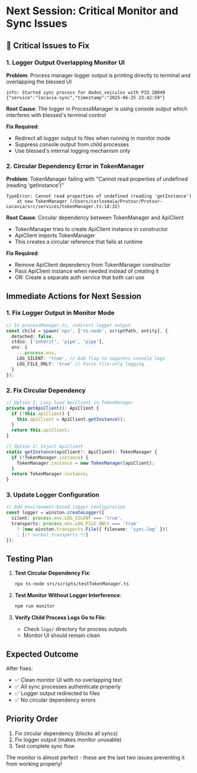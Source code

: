 # Next Session: Critical Monitor and Sync Issues

## 🔴 Critical Issues to Fix

### 1. Logger Output Overlapping Monitor UI
**Problem**: Process manager logger output is printing directly to terminal and overlapping the blessed UI
```
info: Started sync process for dados_veiculos with PID 20849 {"service":"locavia-sync","timestamp":"2025-06-25 23:42:59"}
```

**Root Cause**: The logger in ProcessManager is using console output which interferes with blessed's terminal control

**Fix Required**:
- Redirect all logger output to files when running in monitor mode
- Suppress console output from child processes
- Use blessed's internal logging mechanism only

### 2. Circular Dependency Error in TokenManager
**Problem**: TokenManager failing with "Cannot read properties of undefined (reading 'getInstance')"
```
TypeError: Cannot read properties of undefined (reading 'getInstance')
    at new TokenManager (/Users/carlosmaia/Protour/Protour-Locavia/src/services/tokenManager.ts:18:32)
```

**Root Cause**: Circular dependency between TokenManager and ApiClient
- TokenManager tries to create ApiClient instance in constructor
- ApiClient imports TokenManager
- This creates a circular reference that fails at runtime

**Fix Required**:
- Remove ApiClient dependency from TokenManager constructor
- Pass ApiClient instance when needed instead of creating it
- OR: Create a separate auth service that both can use

## Immediate Actions for Next Session

### 1. Fix Logger Output in Monitor Mode
```typescript
// In processManager.ts, redirect logger output
const child = spawn('npx', ['ts-node', scriptPath, entity], {
  detached: false,
  stdio: ['inherit', 'pipe', 'pipe'],
  env: { 
    ...process.env,
    LOG_SILENT: 'true', // Add flag to suppress console logs
    LOG_FILE_ONLY: 'true' // Force file-only logging
  }
});
```

### 2. Fix Circular Dependency
```typescript
// Option 1: Lazy load ApiClient in TokenManager
private getApiClient(): ApiClient {
  if (!this.apiClient) {
    this.apiClient = ApiClient.getInstance();
  }
  return this.apiClient;
}

// Option 2: Inject ApiClient
static getInstance(apiClient?: ApiClient): TokenManager {
  if (!TokenManager.instance) {
    TokenManager.instance = new TokenManager(apiClient);
  }
  return TokenManager.instance;
}
```

### 3. Update Logger Configuration
```typescript
// Add environment-based logger configuration
const logger = winston.createLogger({
  silent: process.env.LOG_SILENT === 'true',
  transports: process.env.LOG_FILE_ONLY === 'true' 
    ? [new winston.transports.File({ filename: 'sync.log' })]
    : [/* normal transports */]
});
```

## Testing Plan

1. **Test Circular Dependency Fix**:
   ```bash
   npx ts-node src/scripts/testTokenManager.ts
   ```

2. **Test Monitor Without Logger Interference**:
   ```bash
   npm run monitor
   ```

3. **Verify Child Process Logs Go to File**:
   - Check `logs/` directory for process outputs
   - Monitor UI should remain clean

## Expected Outcome

After fixes:
- ✅ Clean monitor UI with no overlapping text
- ✅ All sync processes authenticate properly
- ✅ Logger output redirected to files
- ✅ No circular dependency errors

## Priority Order

1. Fix circular dependency (blocks all syncs)
2. Fix logger output (makes monitor unusable)
3. Test complete sync flow

The monitor is almost perfect - these are the last two issues preventing it from working properly!